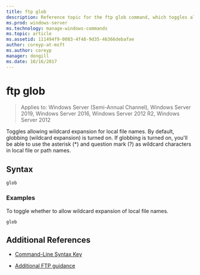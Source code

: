 ```yaml
---
title: ftp glob
description: Reference topic for the ftp glob command, which toggles allowing wildcard expansion for local file names.
ms.prod: windows-server
ms.technology: manage-windows-commands
ms.topic: article
ms.assetid: 111494f9-0083-4f48-9d35-46366debafae
author: coreyp-at-msft
ms.author: coreyp
manager: dongill
ms.date: 10/16/2017
---
```


# ftp glob

> Applies to: Windows Server (Semi-Annual Channel), Windows Server 2019, Windows Server 2016, Windows Server 2012 R2, Windows Server 2012

Toggles allowing wildcard expansion for local file names. By default, globbing (wildcard expansion) is turned on. If globbing is turned on, you'll be able to use the asterisk (*) and question mark (?) as wildcard characters in local file or path names.

## Syntax

```
glob
```

### Examples

To toggle whether to allow wildcard expansion of local file names.

```
glob
```

## Additional References

- [Command-Line Syntax Key](command-line-syntax-key.md)

- [Additional FTP guidance](https://docs.microsoft.com/previous-versions/orphan-topics/ws.10/cc756013(v=ws.10))

